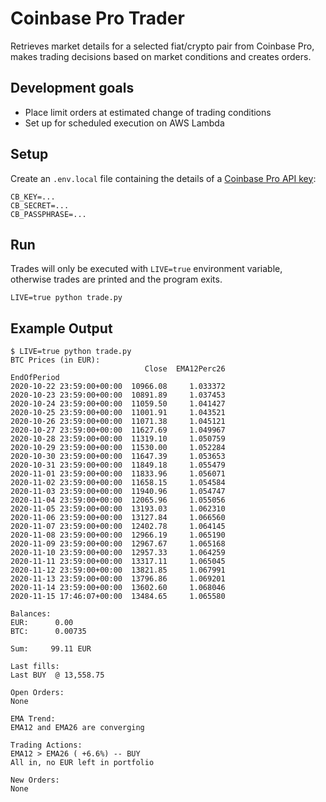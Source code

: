 # Coinbase Pro Trader

Retrieves market details for a selected fiat/crypto pair from Coinbase Pro, 
makes trading decisions based on market conditions and creates orders.

## Development goals

* Place limit orders at estimated change of trading conditions
* Set up for scheduled execution on AWS Lambda

## Setup

Create an `.env.local` file containing the details of a [Coinbase Pro API key](https://pro.coinbase.com/profile/api):

```
CB_KEY=...
CB_SECRET=...
CB_PASSPHRASE=...
```

## Run

Trades will only be executed with `LIVE=true` environment variable, 
otherwise trades are printed and the program exits.

```
LIVE=true python trade.py
```

## Example Output

```
$ LIVE=true python trade.py
BTC Prices (in EUR):
                              Close  EMA12Perc26
EndOfPeriod                                     
2020-10-22 23:59:00+00:00  10966.08     1.033372
2020-10-23 23:59:00+00:00  10891.89     1.037453
2020-10-24 23:59:00+00:00  11059.50     1.041427
2020-10-25 23:59:00+00:00  11001.91     1.043521
2020-10-26 23:59:00+00:00  11071.38     1.045121
2020-10-27 23:59:00+00:00  11627.69     1.049967
2020-10-28 23:59:00+00:00  11319.10     1.050759
2020-10-29 23:59:00+00:00  11530.00     1.052284
2020-10-30 23:59:00+00:00  11647.39     1.053653
2020-10-31 23:59:00+00:00  11849.18     1.055479
2020-11-01 23:59:00+00:00  11833.96     1.056071
2020-11-02 23:59:00+00:00  11658.15     1.054584
2020-11-03 23:59:00+00:00  11940.96     1.054747
2020-11-04 23:59:00+00:00  12065.96     1.055056
2020-11-05 23:59:00+00:00  13193.03     1.062310
2020-11-06 23:59:00+00:00  13127.84     1.066560
2020-11-07 23:59:00+00:00  12402.78     1.064145
2020-11-08 23:59:00+00:00  12966.19     1.065190
2020-11-09 23:59:00+00:00  12967.67     1.065168
2020-11-10 23:59:00+00:00  12957.33     1.064259
2020-11-11 23:59:00+00:00  13317.11     1.065045
2020-11-12 23:59:00+00:00  13821.85     1.067991
2020-11-13 23:59:00+00:00  13796.86     1.069201
2020-11-14 23:59:00+00:00  13602.60     1.068046
2020-11-15 17:46:07+00:00  13484.65     1.065580

Balances:
EUR:      0.00
BTC:      0.00735

Sum:     99.11 EUR

Last fills:
Last BUY  @ 13,558.75

Open Orders:
None

EMA Trend:
EMA12 and EMA26 are converging

Trading Actions:
EMA12 > EMA26 ( +6.6%) -- BUY
All in, no EUR left in portfolio

New Orders:
None
```
